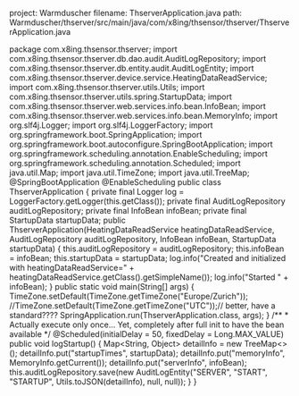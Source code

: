 project: Warmduscher
filename: ThserverApplication.java
path: Warmduscher/thserver/src/main/java/com/x8ing/thsensor/thserver/ThserverApplication.java

package com.x8ing.thsensor.thserver;
import com.x8ing.thsensor.thserver.db.dao.audit.AuditLogRepository;
import com.x8ing.thsensor.thserver.db.entity.audit.AuditLogEntity;
import com.x8ing.thsensor.thserver.device.service.HeatingDataReadService;
import com.x8ing.thsensor.thserver.utils.Utils;
import com.x8ing.thsensor.thserver.utils.spring.StartupData;
import com.x8ing.thsensor.thserver.web.services.info.bean.InfoBean;
import com.x8ing.thsensor.thserver.web.services.info.bean.MemoryInfo;
import org.slf4j.Logger;
import org.slf4j.LoggerFactory;
import org.springframework.boot.SpringApplication;
import org.springframework.boot.autoconfigure.SpringBootApplication;
import org.springframework.scheduling.annotation.EnableScheduling;
import org.springframework.scheduling.annotation.Scheduled;
import java.util.Map;
import java.util.TimeZone;
import java.util.TreeMap;
@SpringBootApplication
@EnableScheduling
public class ThserverApplication {
    private final Logger log = LoggerFactory.getLogger(this.getClass());
    private final AuditLogRepository auditLogRepository;
    private final InfoBean infoBean;
    private final StartupData startupData;
    public ThserverApplication(HeatingDataReadService heatingDataReadService, AuditLogRepository auditLogRepository, InfoBean infoBean, StartupData startupData) {
        this.auditLogRepository = auditLogRepository;
        this.infoBean = infoBean;
        this.startupData = startupData;
        log.info("Created and initialized with heatingDataReadService=" + heatingDataReadService.getClass().getSimpleName());
        log.info("Started " + infoBean);
    }
    public static void main(String[] args) {
        TimeZone.setDefault(TimeZone.getTimeZone("Europe/Zurich"));
        //TimeZone.setDefault(TimeZone.getTimeZone("UTC"));// better, have a standard????
        SpringApplication.run(ThserverApplication.class, args);
    }
    /**
     * Actually execute only once... Yet, completely after full init to have the bean available
     */
    @Scheduled(initialDelay = 50, fixedDelay = Long.MAX_VALUE)
    public void logStartup() {
        Map<String, Object> detailInfo = new TreeMap<>();
        detailInfo.put("startupTimes", startupData);
        detailInfo.put("memoryInfo", MemoryInfo.getCurrent());
        detailInfo.put("serverInfo", infoBean);
        this.auditLogRepository.save(new AuditLogEntity("SERVER", "START", "STARTUP", Utils.toJSON(detailInfo), null, null));
    }
}
